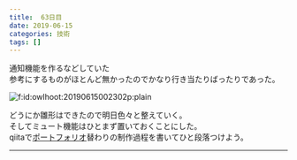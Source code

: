 ```yaml
---
title:  63日目
date: 2019-06-15
categories: 技術
tags: []
---
```

<p>通知機能を作るなどしていた<br />
参考にするものがほとんど無かったのでかなり行き当たりばったりであった。</p><p><span itemscope itemtype="http://schema.org/Photograph"><img src="https://cdn-ak.f.st-hatena.com/images/fotolife/o/owlhoot/20190615/20190615002302.png" alt="f:id:owlhoot:20190615002302p:plain" title="f:id:owlhoot:20190615002302p:plain" class="hatena-fotolife" itemprop="image"></span></p><p>どうにか雛形はできたので明日色々と整えていく。<br />
そしてミュート機能はひとまず置いておくことにした。<br />
qiitaで<a class="keyword" href="http://d.hatena.ne.jp/keyword/%A5%DD%A1%BC%A5%C8%A5%D5%A5%A9%A5%EA%A5%AA">ポートフォリオ</a>替わりの制作過程を書いてひと段落つけよう。</p>

-----
